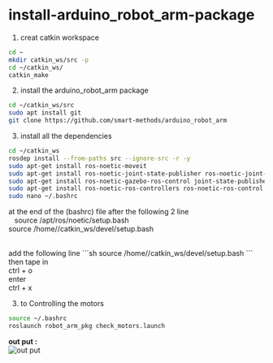 # install-arduino_robot_arm-package

1. creat catkin workspace
 ```sh
 cd ~
 mkdir catkin_ws/src -p
 cd ~/catkin_ws/
 catkin_make
   ```
2. install the arduino_robot_arm package
 ```sh
 cd ~/catkin_ws/src
 sudo apt install git 
 git clone https://github.com/smart-methods/arduino_robot_arm
   ```
3. install all the dependencies
 ```sh
 cd ~/catkin_ws
 rosdep install --from-paths src --ignore-src -r -y
 sudo apt-get install ros-noetic-moveit
 sudo apt-get install ros-noetic-joint-state-publisher ros-noetic-joint-state-publisher-gui
 sudo apt-get install ros-noetic-gazebo-ros-control joint-state-publisher
 sudo apt-get install ros-noetic-ros-controllers ros-noetic-ros-control
 sudo nano ~/.bashrc
   ```
 at the end of the (bashrc) file 
 after the following 2 line
 <br>
  &nbsp;&nbsp; source /apt/ros/noetic/setup.bash
 <br>
  source /home/<your user name>/catkin_ws/devel/setup.bash

 <br>
 add the following line
 ```sh
 source /home/<your user name>/catkin_ws/devel/setup.bash
  ```
 then tape in 
 <br> ctrl + o
 <br> enter
 <br> ctrl + x
   
3. to Controlling the motors
 ```sh
 source ~/.bashrc
roslaunch robot_arm_pkg check_motors.launch
   ```
   
 **out put :**
 <br>
 ![out put](https://user-images.githubusercontent.com/109582339/181009715-5c348ff1-2007-4e16-a578-e21aa8952085.PNG) 
